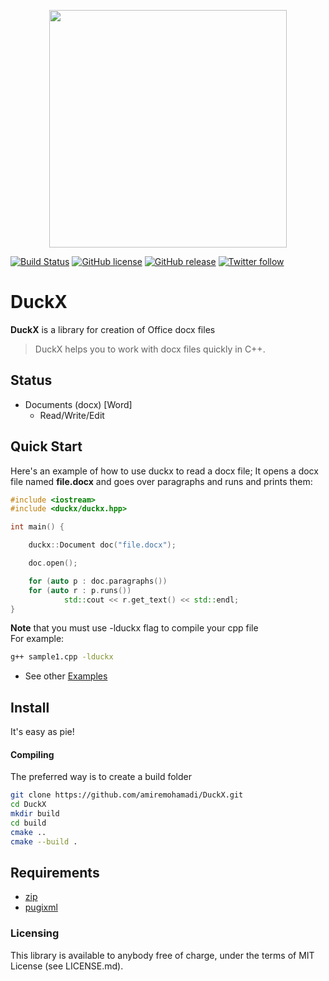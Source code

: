 <p align="center"><img src="https://github.com/amiremohamadi/DuckX/blob/master/img/logo.png" width="380"></p>

[![Build Status](https://travis-ci.com/amiremohamadi/DuckX.svg?branch=master)](https://travis-ci.com/amiremohamadi/DuckX)
[![GitHub license](https://img.shields.io/github/license/amiremohamadi/duckx)](https://github.com/amiremohamadi/duckx/blob/master/LICENSE)
[![GitHub release](https://img.shields.io/github/v/release/amiremohamadi/duckx)](https://github.com/amiremohamadi/DuckX/releases)
[![Twitter follow](https://img.shields.io/twitter/follow/amiremohamadi?style=social)](https://twitter.com/amiremohamadi)


# DuckX

**DuckX** is a library for creation of Office docx files

> DuckX helps you to work with docx files quickly in C++.

## Status ##

- Documents (docx) [Word]
	- Read/Write/Edit

## Quick Start

Here's an example of how to use duckx to read a docx file; It opens a docx file named **file.docx** and goes over paragraphs and runs and prints them:
```c++
#include <iostream>
#include <duckx/duckx.hpp>

int main() {

    duckx::Document doc("file.docx");   

    doc.open();

    for (auto p : doc.paragraphs())
	for (auto r : p.runs())
            std::cout << r.get_text() << std::endl;
}
```

**Note** that you must use -lduckx flag to compile your cpp file
<br/>
For example:
```bash
g++ sample1.cpp -lduckx
```

* See other [Examples](https://github.com/amiremohamadi/DuckX/tree/master/samples)


## Install ##

It's easy as pie!

#### Compiling

The preferred way is to create a build folder
```bash
git clone https://github.com/amiremohamadi/DuckX.git
cd DuckX
mkdir build
cd build
cmake ..
cmake --build .
```

## Requirements ##

- [zip](https://github.com/kuba--/zip)
- [pugixml](https://github.com/zeux/pugixml)


### Licensing

This library is available to anybody free of charge, under the terms of MIT License (see LICENSE.md).
